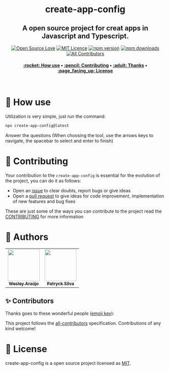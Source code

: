 <h1 align="center" title="Vite Helper">
  create-app-config
</h1>

<h2 align="center">A open source project for creat apps in Javascript and Typescript.</h2>

<div align="center">

[![Open Source Love](https://badges.frapsoft.com/os/v2/open-source.png?v=103)](https://github.com/ellerbrock/open-source-badges/)
[![MIT Licence](https://badges.frapsoft.com/os/mit/mit.png?v=103)](https://opensource.org/licenses/mit-license.php)
[![npm version](https://img.shields.io/npm/v/create-app-config.svg?style=flat-square)](https://www.npmjs.com/package/create-app-config)
[![npm downloads](https://img.shields.io/npm/dm/create-app-config.svg?style=flat-square)](http://npm-stat.com/charts.html?package=cz-conventional-changelog&from=2015-08-01) <!-- ALL-CONTRIBUTORS-BADGE:START - Do not remove or modify this section --> [![All Contributors](https://img.shields.io/badge/all_contributors-1-green.svg?style=flat-square)](#contributors-) <!-- ALL-CONTRIBUTORS-BADGE:END -->

</div>

<h4 align="center">
 <a href="#-how-use">:rocket: How use</a> •
 <a href="#-contributing">:pencil: Contributing</a> •
 <a href="#-thanks">:adult: Thanks</a> •
 <a href="#-license">:page_facing_up: License</a>
</h4>

<br>

# :rocket: How use

Utilization is very simple, just run the command:

```bash
npx create-app-config@latest
```

Answer the questions (When choosing the tool, use the arrows keys to navigate, the spacebar to select and enter to finish)

# :pencil: Contributing

Your contribution to the `create-app-config` is essential for the evolution of the project, you can do it as follows:

- Open an [issue](https://github.com/wesleyara/create-app-config/issues) to clear doubts, report bugs or give ideas
- Open a [pull request](https://github.com/wesleyara/create-app-config/pulls) to give ideas for code improvement, implementation of new features and bug fixes

These are just some of the ways you can contribute to the project read the [CONTRIBUTING](https://github.com/wesleyara/create-app-config/blob/main/.github/CONTRIBUTING.md) for more information

# :adult: Authors

<table>
  <tr>
    <td align="center"><a href="https://wesleyaraujo.dev/"><img src="https://avatars.githubusercontent.com/u/89321125?v=4?s=100" width="100px;" alt=""/><br /><sub><b>Wesley Araújo</b></sub></a><br /></td>
    <td align="center"><a href="https://github.com/Patryck-Silva"><img src="https://avatars.githubusercontent.com/u/41785386?v=4" width="100px;" alt=""/><br /><sub><b>Patryck Silva</b></sub></a><br /></td>
  </tr>
</table>

## ✨ Contributors

Thanks goes to these wonderful people ([emoji key](https://allcontributors.org/docs/en/emoji-key)):

<!-- ALL-CONTRIBUTORS-LIST:START - Do not remove or modify this section -->
<!-- prettier-ignore-start -->
<!-- markdownlint-disable -->
<!-- markdownlint-restore -->
<!-- prettier-ignore-end -->

<!-- ALL-CONTRIBUTORS-LIST:END -->

This project follows the [all-contributors](https://github.com/all-contributors/all-contributors) specification. Contributions of any kind welcome!

# :page_facing_up: License

create-app-config is a open source project licensed as [MIT](LICENSE).